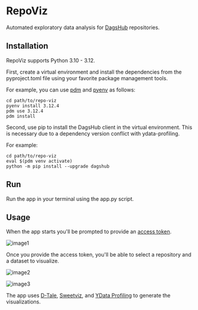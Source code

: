 # RepoViz

Automated exploratory data analysis for <a href="https://dagshub.com">DagsHub</a> repositories.

## Installation

RepoViz supports Python 3.10 - 3.12.

First, create a virtual environment and install the dependencies from the pyproject.toml file using your favorite package management tools.

For example, you can use <a href="https://pdm-project.org/en/latest/">pdm</a> and <a href="https://github.com/pyenv/pyenv">pyenv</a> as follows:
```
cd path/to/repo-viz
pyenv install 3.12.4
pdm use 3.12.4
pdm install
```

Second, use pip to install the DagsHub client in the virtual environment. This is necessary due to a dependency version conflict with ydata-profiling.

For example:
```
cd path/to/repo-viz 
eval $(pdm venv activate)
python -m pip install --upgrade dagshub
```

## Run

Run the app in your terminal using the app.py script.

## Usage

When the app starts you'll be prompted to provide an <a href="https://dagshub.com/user/settings/tokens">access token</a>.

![image1](https://i.ibb.co/kB8dxwj/image.png)

Once you provide the access token, you'll be able to select a repository and a dataset to visualize.

![image2](https://i.ibb.co/tMTCJwR/image.png)
 
![image3](https://i.ibb.co/Z1G9QHh/image.png)

The app uses <a href="https://github.com/man-group/dtale">D-Tale</a>, <a href="https://pypi.org/project/sweetviz/">Sweetviz</a>, and <a href="https://github.com/ydataai/ydata-profiling">YData Profiling</a> to generate the visualizations.
